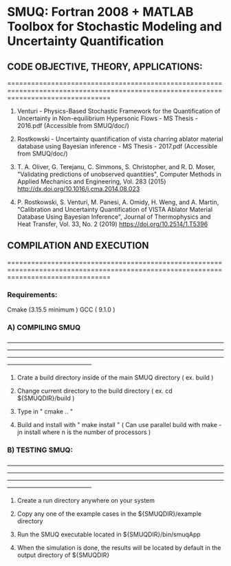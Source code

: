 # SMUQ: Fortran 2008 + MATLAB Toolbox for Stochastic Modeling and Uncertainty Quantification


## CODE OBJECTIVE, THEORY, APPLICATIONS:
======================================================================================================================================

1. Venturi - Physics-Based Stochastic Framework for the Quantification of Uncertainty in Non-equilibrium Hypersonic Flows - MS Thesis - 2016.pdf (Accessible from SMUQ/doc/)

2. Rostkowski - Uncertainty quantification of vista charring ablator material database using Bayesian inference - MS Thesis - 2017.pdf (Accessible from SMUQ/doc/)

3. T. A. Oliver, G. Terejanu, C. Simmons, S. Christopher, and R. D. Moser, "Validating predictions of unobserved quantities", Computer Methods in Applied Mechanics and Engineering, Vol. 283 (2015) http://dx.doi.org/10.1016/j.cma.2014.08.023

4. P. Rostkowski, S. Venturi, M. Panesi, A. Omidy, H. Weng, and A. Martin, "Calibration and Uncertainty Quantification of VISTA Ablator Material Database Using Bayesian Inference", Journal of Thermophysics and Heat Transfer, Vol. 33, No. 2 (2019) https://doi.org/10.2514/1.T5396


## COMPILATION AND EXECUTION
======================================================================================================================================

### Requirements:
  Cmake (3.15.5 minimum )
  GCC ( 9.1.0 )

### A) COMPILING SMUQ
——————————————————————————————————————————————————————————————————————————————————————————————————————————————————————————

1. Crate a build directory inside of the main SMUQ directory ( ex. build )

2. Change current directory to the build directory ( ex. cd ${SMUQDIR}/build )

3. Type in " cmake .. "

4. Build and install with " make install " ( Can use parallel build with make -jn install where n is the number of processors )

### B) TESTING SMUQ:
——————————————————————————————————————————————————————————————————————————————————————————————————————————————————————————

1. Create a run directory anywhere on your system

2. Copy any one of the example cases in the ${SMUQDIR}/example directory

3. Run the SMUQ executable located in ${SMUQDIR}/bin/smuqApp

4. When the simulation is done, the results will be located by default in the output directory of ${SMUQDIR}
